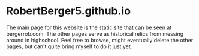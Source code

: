 RobertBerger5.github.io
=================
The main page for this website is the static site that can be seen at bergerrob.com. The other pages serve as historical relics from messing around in highschool. Feel free to browse, might eventually delete the other pages, but can't quite bring myself to do it just yet.
